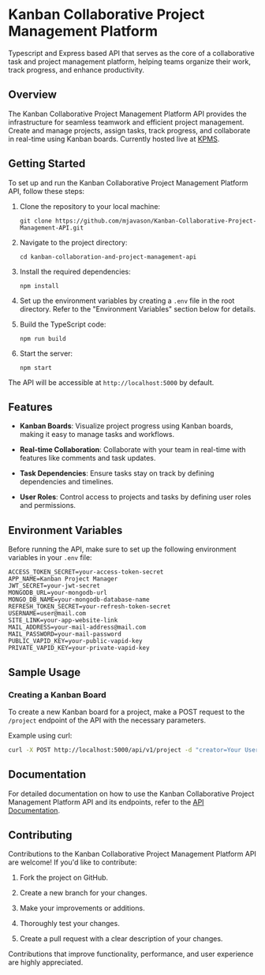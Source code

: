 # Kanban Collaborative Project Management Platform

Typescript and Express based API that serves as the core of a collaborative task and project management platform, helping teams organize their work, track progress, and enhance productivity.

## Overview

The Kanban Collaborative Project Management Platform API provides the infrastructure for seamless teamwork and efficient project management. Create and manage projects, assign tasks, track progress, and collaborate in real-time using Kanban boards. Currently hosted live at [KPMS](https://kanban-project-management-system.onrender.com).

## Getting Started

To set up and run the Kanban Collaborative Project Management Platform API, follow these steps:

1. Clone the repository to your local machine:

   ```shell
   git clone https://github.com/mjavason/Kanban-Collaborative-Project-Management-API.git
   ```

2. Navigate to the project directory:

   ```shell
   cd kanban-collaboration-and-project-management-api
   ```

3. Install the required dependencies:

   ```shell
   npm install
   ```

4. Set up the environment variables by creating a `.env` file in the root directory. Refer to the "Environment Variables" section below for details.

5. Build the TypeScript code:

   ```shell
   npm run build
   ```

6. Start the server:

   ```shell
   npm start
   ```

The API will be accessible at `http://localhost:5000` by default.

## Features

- **Kanban Boards**: Visualize project progress using Kanban boards, making it easy to manage tasks and workflows.

- **Real-time Collaboration**: Collaborate with your team in real-time with features like comments and task updates.

- **Task Dependencies**: Ensure tasks stay on track by defining dependencies and timelines.

- **User Roles**: Control access to projects and tasks by defining user roles and permissions.

## Environment Variables

Before running the API, make sure to set up the following environment variables in your `.env` file:

```env
ACCESS_TOKEN_SECRET=your-access-token-secret
APP_NAME=Kanban Project Manager
JWT_SECRET=your-jwt-secret
MONGODB_URL=your-mongodb-url
MONGO_DB_NAME=your-mongodb-database-name
REFRESH_TOKEN_SECRET=your-refresh-token-secret
USERNAME=user@mail.com
SITE_LINK=your-app-website-link
MAIL_ADDRESS=your-mail-address@mail.com
MAIL_PASSWORD=your-mail-password
PUBLIC_VAPID_KEY=your-public-vapid-key
PRIVATE_VAPID_KEY=your-private-vapid-key
```

## Sample Usage

### Creating a Kanban Board

To create a new Kanban board for a project, make a POST request to the `/project` endpoint of the API with the necessary parameters.

Example using curl:

```bash
curl -X POST http://localhost:5000/api/v1/project -d "creator=Your User ID" -d "members[]=Member1 ID" -d "members[]=Member2 ID" -d "start_date=2023-10-01" -d "end_date=2023-10-31" -d "states[]=To Do" -d "states[]=In Progress" -d "title=Your Project Name" -d "description=Your Project Description" -d "tags[]=Tag1" -d "tags[]=Tag2"
```

## Documentation

For detailed documentation on how to use the Kanban Collaborative Project Management Platform API and its endpoints, refer to the [API Documentation](https://documenter.getpostman.com/view/29278179/2s9YJdVMQt).

## Contributing

Contributions to the Kanban Collaborative Project Management Platform API are welcome! If you'd like to contribute:

1. Fork the project on GitHub.

2. Create a new branch for your changes.

3. Make your improvements or additions.

4. Thoroughly test your changes.

5. Create a pull request with a clear description of your changes.

Contributions that improve functionality, performance, and user experience are highly appreciated.